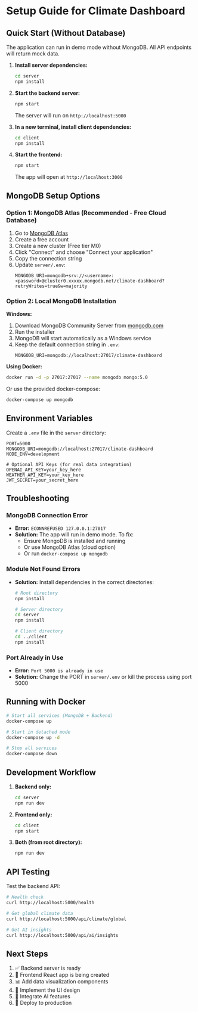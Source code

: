 # Setup Guide for Climate Dashboard

## Quick Start (Without Database)

The application can run in demo mode without MongoDB. All API endpoints will return mock data.

1. **Install server dependencies:**
   ```bash
   cd server
   npm install
   ```

2. **Start the backend server:**
   ```bash
   npm start
   ```
   The server will run on `http://localhost:5000`

3. **In a new terminal, install client dependencies:**
   ```bash
   cd client
   npm install
   ```

4. **Start the frontend:**
   ```bash
   npm start
   ```
   The app will open at `http://localhost:3000`

## MongoDB Setup Options

### Option 1: MongoDB Atlas (Recommended - Free Cloud Database)

1. Go to [MongoDB Atlas](https://www.mongodb.com/cloud/atlas)
2. Create a free account
3. Create a new cluster (Free tier M0)
4. Click "Connect" and choose "Connect your application"
5. Copy the connection string
6. Update `server/.env`:
   ```
   MONGODB_URI=mongodb+srv://<username>:<password>@cluster0.xxxxx.mongodb.net/climate-dashboard?retryWrites=true&w=majority
   ```

### Option 2: Local MongoDB Installation

**Windows:**
1. Download MongoDB Community Server from [mongodb.com](https://www.mongodb.com/try/download/community)
2. Run the installer
3. MongoDB will start automatically as a Windows service
4. Keep the default connection string in `.env`:
   ```
   MONGODB_URI=mongodb://localhost:27017/climate-dashboard
   ```

**Using Docker:**
```bash
docker run -d -p 27017:27017 --name mongodb mongo:5.0
```

Or use the provided docker-compose:
```bash
docker-compose up mongodb
```

## Environment Variables

Create a `.env` file in the `server` directory:

```env
PORT=5000
MONGODB_URI=mongodb://localhost:27017/climate-dashboard
NODE_ENV=development

# Optional API Keys (for real data integration)
OPENAI_API_KEY=your_key_here
WEATHER_API_KEY=your_key_here
JWT_SECRET=your_secret_here
```

## Troubleshooting

### MongoDB Connection Error
- **Error:** `ECONNREFUSED 127.0.0.1:27017`
- **Solution:** The app will run in demo mode. To fix:
  - Ensure MongoDB is installed and running
  - Or use MongoDB Atlas (cloud option)
  - Or run `docker-compose up mongodb`

### Module Not Found Errors
- **Solution:** Install dependencies in the correct directories:
  ```bash
  # Root directory
  npm install
  
  # Server directory
  cd server
  npm install
  
  # Client directory
  cd ../client
  npm install
  ```

### Port Already in Use
- **Error:** `Port 5000 is already in use`
- **Solution:** Change the PORT in `server/.env` or kill the process using port 5000

## Running with Docker

```bash
# Start all services (MongoDB + Backend)
docker-compose up

# Start in detached mode
docker-compose up -d

# Stop all services
docker-compose down
```

## Development Workflow

1. **Backend only:**
   ```bash
   cd server
   npm run dev
   ```

2. **Frontend only:**
   ```bash
   cd client
   npm start
   ```

3. **Both (from root directory):**
   ```bash
   npm run dev
   ```

## API Testing

Test the backend API:
```bash
# Health check
curl http://localhost:5000/health

# Get global climate data
curl http://localhost:5000/api/climate/global

# Get AI insights
curl http://localhost:5000/api/ai/insights
```

## Next Steps

1. ✅ Backend server is ready
2. 🔄 Frontend React app is being created
3. 📊 Add data visualization components
4. 🎨 Implement the UI design
5. 🤖 Integrate AI features
6. 🚀 Deploy to production
